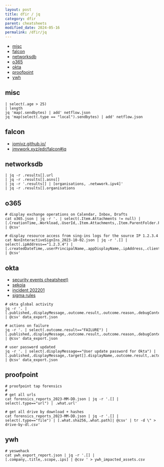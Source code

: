 ```yaml
---
layout: post
title: dfir / jq
category: dfir
parent: cheatsheets
modified_date: 2024-05-16
permalink: /dfir/jq
---
```


<!-- vscode-markdown-toc -->
* [misc](#misc)
* [falcon](#falcon)
* [networksdb](#networksdb)
* [o365](#o365)
* [okta](#okta)
* [proofpoint](#proofpoint)
* [ywh](#ywh)

<!-- vscode-markdown-toc-config
	numbering=false
	autoSave=true
	/vscode-markdown-toc-config -->
<!-- /vscode-markdown-toc -->

## <a name='misc'></a>misc
```
| select(.age > 25)
| length
jq 'map(.sendbytes) | add' netflow.json
jq 'map(select(.type == "local").sendbytes) | add' netflow.json
```

## <a name='falcon'></a>falcon

* [jomivz.github.io/](https://github.com/jomivz/jomivz.github.io/blob/master/_posts/2000-01-01-edr-falcon.md#jq)
* [jmvwork.xyz/edr/falcon#jq](https://www.jmvwork.xyz/edr/falcon#jq)

## <a name='networksdb'></a>networksdb
```
| jq -r .results[].url
| jq -r .results[].asns[]
| jq -r '.results[] | [organisations, .netwwork.ipv4]'
| jq -r .results[].organisations
```

## <a name='o365'></a>o365
```
# display exchange operations on Calendar, Inbox, Drafts
cat o365.json | jq -r '. | select(.Item.Attachments != null) | [.CreationTime,.Workload,.UserId,.Item.Attachments,.Item.ParentFolder.Path] | @csv'

# display resource access from sing-ins logs for the source IP 1.2.3.4
cat NonInteractiveSignIns_2023-10-02.json | jq -r '.[] | select(.ipAddress=="1.2.3.4") | [.createdDateTime,.userPrincipalName,.appDisplayName,.ipAddress,.clientAppUsed,.userAgent,.resourceDisplayName,.resourceTenantId,.authenticationRequirement] | @csv'
```

## <a name='okta'></a>okta

* [security events cheatsheet)](https://github.com/OktaSecurityLabs/CheatSheets/blob/master/SecurityEvents.md)
* [sekoia](https://docs.sekoia.io/xdr/features/collect/integrations/cloud_and_saas/okta_system_log/)
* [incident 202201](https://blog.reconinfosec.com/okta-lapsus-security-incident)
* [sigma rules](https://github.com/SigmaHQ/sigma/tree/master/rules/cloud/okta)

```
# okta global activity
jq -r '. | [.published,.displayMessage,.outcome.result,.outcome.reason,.debugContext.debugData.result,.debugContext.debugData.smsProvider,.debugContext.debugData.phoneNumber,.actor.alternateId,.client.userAgent.os,.client.userAgent.browser,.request.ipChain[0].ip,.client.ipAddress,.client.geographicalContext.city,.client.geographicalContext.country] | @csv' data_export.json

# actions on failure
jq -r '. | select(.outcome.result=="FAILURE") | [.published,.displayMessage,.outcome.result,.outcome.reason,.debugContext.debugData.result,.debugContext.debugData.smsProvider,.debugContext.debugData.phoneNumber,.actor.alternateId,.client.userAgent.os,.request.ipChain[0].ip,.client.ipAddress,.client.geographicalContext.city,.client.geographicalContext.country] | @csv' data_export.json

# user password updated
jq -r '. | select(.displayMessage=="User update password for Okta") |
[.published,.displayMessage,.target[].displayName,.outcome.result,.actor.alternateId,.client.userAgent.os,.request.ipChain[0].ip,.client.ipAddress,.client.geographicalContext.city,.client.geographicalContext.country] | @csv' data_export.json
```

## <a name='proofpoint'></a>proofpoint
```
# proofpoint tap forensics
#
# get all urls
cat forensics_reports_2023-MM-DD.json | jq -r '.[] | select(.type=="url") | .what.url' 

# get all drive by download + hashes
cat forensics_reports_2023-MM-DD.json | jq -r '.[] | select(.type=="file") | [.what.sha256,.what.path]| @csv' | tr -d \" > drive-by-dl.csv'
```

## <a name='ywh'></a>ywh
```
# yeswehack
cat ywh_export_report.json | jq -r '.[] | [.company,.title,.scope,.ips] | @csv ' > ywh_impacted_assets.csv
```
